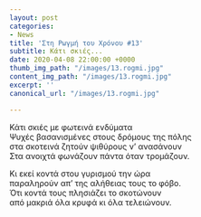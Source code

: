 ```yaml
---
layout: post
categories:
- News
title: 'Στη Ρωγμή του Χρόνου #13'
subtitle: Κάτι σκιές...
date: 2020-04-08 22:00:00 +0000
thumb_img_path: "/images/13.rogmi.jpg"
content_img_path: "/images/13.rogmi.jpg"
excerpt: ''
canonical_url: "/images/13.rogmi.jpg"

---
```

Κάτι σκιές με φωτεινά ενδύματα  
Ψυχές βασανισμένες στους δρόμους της πόλης  
στα σκοτεινά ζητούν ψιθύρους ν’ ανασάνουν  
Στα ανοιχτά φωνάζουν πάντα όταν τρομάζουν.

Κι εκεί κοντά στου γυρισμού την ώρα  
παραληρούν απ’ της αλήθειας τους το φόβο.  
Ότι κοντά τους πλησιάζει το σκοτώνουν  
από μακριά όλα κρυφά κι όλα τελειώνουν.